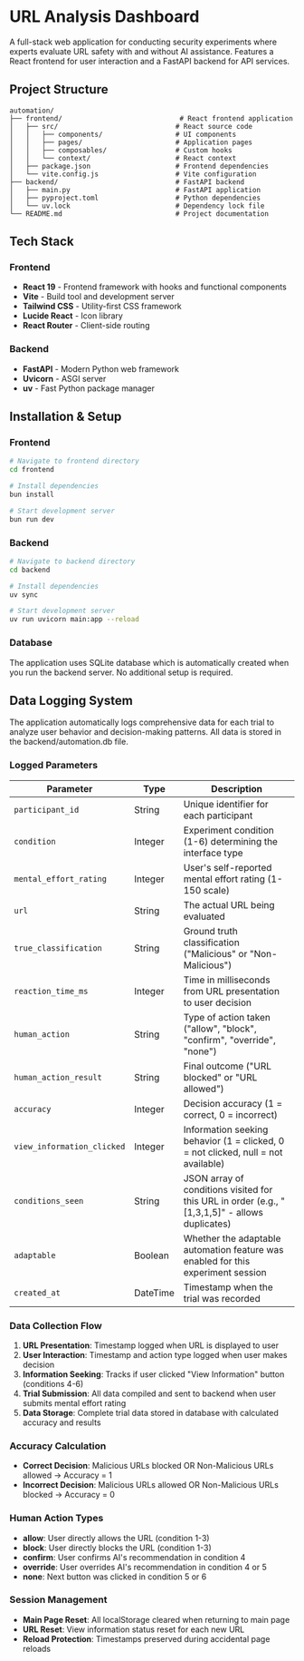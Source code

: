 # URL Analysis Dashboard

A full-stack web application for conducting security experiments where experts evaluate URL safety with and without AI assistance. Features a React frontend for user interaction and a FastAPI backend for API services.

## Project Structure

```
automation/
├── frontend/                             # React frontend application
│   ├── src/                             # React source code
│   │   ├── components/                  # UI components
│   │   ├── pages/                       # Application pages
│   │   ├── composables/                 # Custom hooks
│   │   └── context/                     # React context
│   ├── package.json                     # Frontend dependencies
│   └── vite.config.js                   # Vite configuration
├── backend/                             # FastAPI backend
│   ├── main.py                          # FastAPI application
│   ├── pyproject.toml                   # Python dependencies
│   └── uv.lock                          # Dependency lock file
└── README.md                            # Project documentation
```

## Tech Stack

### Frontend
- **React 19** - Frontend framework with hooks and functional components
- **Vite** - Build tool and development server
- **Tailwind CSS** - Utility-first CSS framework
- **Lucide React** - Icon library
- **React Router** - Client-side routing

### Backend
- **FastAPI** - Modern Python web framework
- **Uvicorn** - ASGI server
- **uv** - Fast Python package manager

## Installation & Setup

### Frontend
```bash
# Navigate to frontend directory
cd frontend

# Install dependencies
bun install

# Start development server
bun run dev
```

### Backend
```bash
# Navigate to backend directory
cd backend

# Install dependencies
uv sync

# Start development server
uv run uvicorn main:app --reload
```

### Database

The application uses SQLite database which is automatically created when you run the backend server. No additional setup is required.

## Data Logging System

The application automatically logs comprehensive data for each trial to analyze user behavior and decision-making patterns. All data is stored in the backend/automation.db file.

### Logged Parameters

| Parameter | Type | Description |
|-----------|------|-------------|
| `participant_id` | String | Unique identifier for each participant |
| `condition` | Integer | Experiment condition (1-6) determining the interface type |
| `mental_effort_rating` | Integer | User's self-reported mental effort rating (1-150 scale) |
| `url` | String | The actual URL being evaluated |
| `true_classification` | String | Ground truth classification ("Malicious" or "Non-Malicious") |
| `reaction_time_ms` | Integer | Time in milliseconds from URL presentation to user decision |
| `human_action` | String | Type of action taken ("allow", "block", "confirm", "override", "none") |
| `human_action_result` | String | Final outcome ("URL blocked" or "URL allowed") |
| `accuracy` | Integer | Decision accuracy (1 = correct, 0 = incorrect) |
| `view_information_clicked` | Integer | Information seeking behavior (1 = clicked, 0 = not clicked, null = not available) |
| `conditions_seen` | String | JSON array of conditions visited for this URL in order (e.g., "[1,3,1,5]" - allows duplicates) |
| `adaptable` | Boolean | Whether the adaptable automation feature was enabled for this experiment session |
| `created_at` | DateTime | Timestamp when the trial was recorded |

### Data Collection Flow

1. **URL Presentation**: Timestamp logged when URL is displayed to user
2. **User Interaction**: Timestamp and action type logged when user makes decision
3. **Information Seeking**: Tracks if user clicked "View Information" button (conditions 4-6)
4. **Trial Submission**: All data compiled and sent to backend when user submits mental effort rating
5. **Data Storage**: Complete trial data stored in database with calculated accuracy and results

### Accuracy Calculation

- **Correct Decision**: Malicious URLs blocked OR Non-Malicious URLs allowed → Accuracy = 1
- **Incorrect Decision**: Malicious URLs allowed OR Non-Malicious URLs blocked → Accuracy = 0

### Human Action Types

- **allow**: User directly allows the URL (condition 1-3)
- **block**: User directly blocks the URL  (condition 1-3)
- **confirm**: User confirms AI's recommendation in condition 4
- **override**: User overrides AI's recommendation in condition 4 or 5
- **none**: Next button was clicked in condition 5 or 6

### Session Management

- **Main Page Reset**: All localStorage cleared when returning to main page
- **URL Reset**: View information status reset for each new URL
- **Reload Protection**: Timestamps preserved during accidental page reloads
